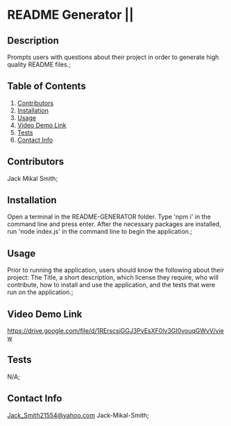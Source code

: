 # README Generator || 

  ## Description
  Prompts users with questions about their project in order to generate high quality README files.;

  ## Table of Contents
  1. [Contributors](#contributors)
  2. [Installation](#installation)
  3. [Usage](#usage)
  4. [Video Demo Link](#video-demo-link)
  5. [Tests](#tests)
  6. [Contact Info](#contact)

  ## Contributors
  Jack Mikal Smith;

  ## Installation
  Open a terminal in the README-GENERATOR folder. Type 'npm i' in the command line and press enter. After the necessary packages are installed, run 'node index.js' in the command line to begin the application.;

  ## Usage
  Prior to running the application, users should know the following about their project: The Title, a short description, which license they require, who will contribute, how to install and use the application, and the tests that were run on the application.;

  ## Video Demo Link
  https://drive.google.com/file/d/1RErscsiGGJ3PvEsXF0lv3GI0vouqGWvV/view

  ## Tests
  N/A;

  ## Contact Info
  Jack_Smith21554@yahoo.com Jack-Mikal-Smith;
